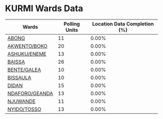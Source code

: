 
# KURMI Wards Data

| Wards | Polling Units | Location Data Completion (%) |
| ---- | ----- | ------- |
| [ABONG](./wards/19239-abong) | 11 | 0.00% |
| [AKWENTO/BOKO](./wards/19240-akwento/boko) | 20 | 0.00% |
| [ASHUKU/ENEME](./wards/19241-ashuku/eneme) | 13 | 0.00% |
| [BAISSA](./wards/19242-baissa) | 26 | 0.00% |
| [BENTE/GALEA](./wards/19243-bente/galea) | 10 | 0.00% |
| [BISSAULA](./wards/19244-bissaula) | 10 | 0.00% |
| [DIDAN](./wards/19245-didan) | 15 | 0.00% |
| [NDAFORO/GEANDA](./wards/19246-ndaforo/geanda) | 13 | 0.00% |
| [NJUWANDE](./wards/19247-njuwande) | 11 | 0.00% |
| [NYIDO/TOSSO](./wards/19248-nyido/tosso) | 13 | 0.00% |




